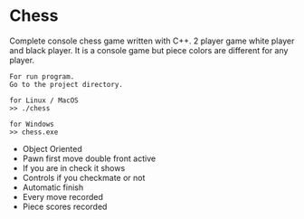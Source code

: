 # Chess

Complete console chess game written with C++. 2 player game white player and black player. It is a console game but piece colors
are different for any player. <br>

```terminal
For run program.
Go to the project directory.

for Linux / MacOS 
>> ./chess

for Windows
>> chess.exe
```

<ul>
<li>Object Oriented</li>
<li>Pawn first move double front active</li>
<li>If you are in check it shows</li>
<li>Controls if you checkmate or not</li>
<li>Automatic finish</li>
<li>Every move recorded</li>
<li>Piece scores recorded</li>
</ul>
